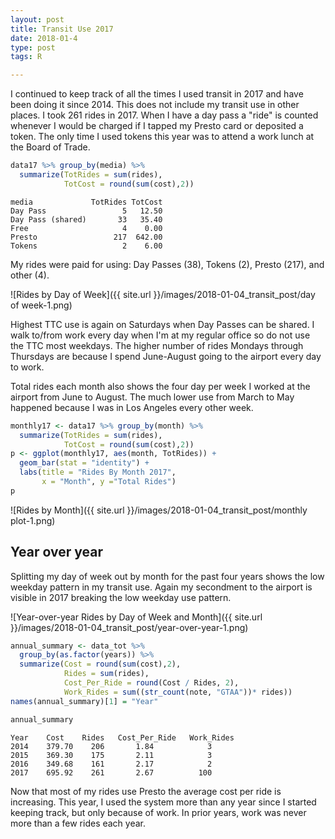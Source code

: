 ```yaml
---
layout: post
title: Transit Use 2017
date: 2018-01-4
type: post
tags: R

---
```


I continued to keep track of all the times I used transit in 2017 and have been doing it since 2014. This does not include my transit use in other places. I took 261 rides in 2017. When I have a day pass a "ride" is counted whenever I would be charged if I tapped my Presto card or deposited a token. The only time I used tokens this year was to attend a work lunch at the Board of Trade.

```r
data17 %>% group_by(media) %>%
  summarize(TotRides = sum(rides), 
            TotCost = round(sum(cost),2))
```

```
media             TotRides TotCost
Day Pass                 5   12.50 
Day Pass (shared)       33   35.40 
Free                     4    0.00   
Presto                 217  642.00   
Tokens                   2    6.00
```

My rides were paid for using: Day Passes (38), Tokens (2), Presto (217), and other (4).

![Rides by Day of Week]({{ site.url }}/images/2018-01-04_transit_post/day of week-1.png)<!-- -->

Highest TTC use is again on Saturdays when Day Passes can be shared. I walk to/from work every day when I'm at my regular office so do not use the TTC most weekdays. The higher number of rides Mondays through Thursdays are because I spend June-August going to the airport every day to work.

Total rides each month also shows the four day per week I worked at the airport from June to August. The much lower use from March to May happened because I was in Los Angeles every other week.

```r
monthly17 <- data17 %>% group_by(month) %>%
  summarize(TotRides = sum(rides), 
  			TotCost = round(sum(cost),2))
p <- ggplot(monthly17, aes(month, TotRides)) + 
  geom_bar(stat = "identity") + 
  labs(title = "Rides By Month 2017", 
  	   x = "Month", y ="Total Rides")
p
```

![Rides by Month]({{ site.url }}/images/2018-01-04_transit_post/monthly plot-1.png)<!-- -->

## Year over year
Splitting my day of week out by month for the past four years shows the low weekday pattern in my transit use. Again my secondment to the airport is visible in 2017 breaking the low weekday use pattern.

![Year-over-year Rides by Day of Week and Month]({{ site.url }}/images/2018-01-04_transit_post/year-over-year-1.png)<!-- -->

```r
annual_summary <- data_tot %>%
  group_by(as.factor(years)) %>%
  summarize(Cost = round(sum(cost),2), 
            Rides = sum(rides), 
            Cost_Per_Ride = round(Cost / Rides, 2),
            Work_Rides = sum((str_count(note, "GTAA"))* rides))
names(annual_summary)[1] = "Year"

annual_summary
```

```
Year	Cost 	Rides	Cost_Per_Ride	Work_Rides
2014	379.70    206		1.84          	3
2015   	369.30	  175		2.11          	3
2016    349.68	  161		2.17          	2
2017    695.92	  261		2.67          100
```

Now that most of my rides use Presto the average cost per ride is increasing. This year, I used the system more than any year since I started keeping track, but only because of work. In prior years, work was never more than a few rides each year.
